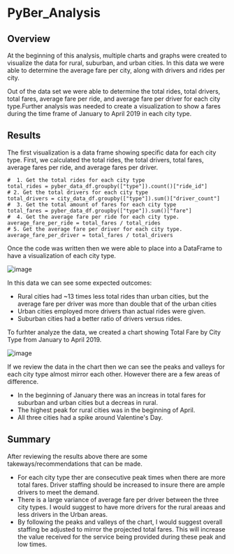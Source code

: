 # PyBer_Analysis
## Overview
At the beginning of this analysis, multiple charts and graphs were created to visualize the data for rural, suburban, and urban cities. In this data we were able to determine the average fare per city, along with drivers and rides per city.

Out of the data set we were able to determine the total rides, total drivers, total fares, average fare per ride, and average fare per driver for each city type.Further analysis was needed to create a visualization to show a fares during the time frame of January to April 2019 in each city type.

## Results
The first visualization is a data frame showing specific data for each city type. First, we calculated the total rides, the total drivers, total fares, average fares per ride, and average fares per driver.
```
#  1. Get the total rides for each city type
total_rides = pyber_data_df.groupby(["type"]).count()["ride_id"]
# 2. Get the total drivers for each city type
total_drivers = city_data_df.groupby(["type"]).sum()["driver_count"]
#  3. Get the total amount of fares for each city type
total_fares = pyber_data_df.groupby(["type"]).sum()["fare"]
#  4. Get the average fare per ride for each city type. 
average_fare_per_ride = total_fares / total_rides
# 5. Get the average fare per driver for each city type. 
average_fare_per_driver = total_fares / total_drivers
```
Once the code was written then we were able to place into a DataFrame to have a visualization of each city type.

![image](https://user-images.githubusercontent.com/90691846/137819327-2748bf0b-03f9-48af-bb9c-9c4a9bd706f7.png)

In this data we can see some expected outcomes:
  - Rural cities had ~13 times less total rides than urban cities, but the average fare per driver was more than double that of the urban cities
  - Urban cities employed more drivers than actual rides were given.
  - Suburban cities had a better ratio of drivers versus rides.

To furhter analyze the data, we created a chart showing Total Fare by City Type from January to April 2019.

![image](https://user-images.githubusercontent.com/90691846/137819739-12416681-3bba-4862-b16b-1c5aca7912dd.png)

If we review the data in the chart then we can see the peaks and valleys for each city type almost mirror each other. However there are a few areas of difference.
  - In the beginning of January there was an increas in total fares for suburban and urban cities but a decreas in rural. 
  - The highest peak for rural cities was in the beginning of April.
  - All three cities had a spike around Valentine's Day.

## Summary
After reviewing the results above there are some takeways/recommendations that can be made.
  - For each city type ther are consecutive peak times when there are more total fares. Driver staffing should be increased to insure there are ample drivers to meet the demand.
  - There is a large variance of average fare per driver between the three city types. I would suggest to have more drivers for the rural areaas and less drivers in the Urban areas. 
  - By following the peaks and valleys of the chart, I would suggest overall staffing be adjusted to mirror the projected total fares. This will increase the value received for the service being provided during these peak and low times.
